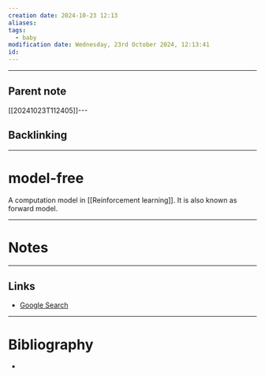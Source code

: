 ```yaml
---
creation date: 2024-10-23 12:13
aliases: 
tags:
  - baby
modification date: Wednesday, 23rd October 2024, 12:13:41
id:
---
```

---

## Parent note
[[20241023T112405]]---
## Backlinking


---
# model-free
A computation model in [[Reinforcement learning]]. It is also known as forward model.

---
# Notes


---
## Links
- [Google Search](https://www.google.com/search?q=model-free)

---
# Bibliography
+ 